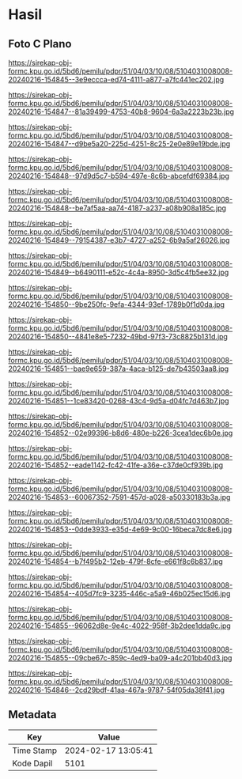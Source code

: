 # Hasil

## Foto C Plano

https://sirekap-obj-formc.kpu.go.id/5bd6/pemilu/pdpr/51/04/03/10/08/5104031008008-20240216-154845--3e9eccca-ed74-4111-a877-a7fc441ec202.jpg

https://sirekap-obj-formc.kpu.go.id/5bd6/pemilu/pdpr/51/04/03/10/08/5104031008008-20240216-154847--81a39499-4753-40b8-9604-6a3a2223b23b.jpg

https://sirekap-obj-formc.kpu.go.id/5bd6/pemilu/pdpr/51/04/03/10/08/5104031008008-20240216-154847--d9be5a20-225d-4251-8c25-2e0e89e19bde.jpg

https://sirekap-obj-formc.kpu.go.id/5bd6/pemilu/pdpr/51/04/03/10/08/5104031008008-20240216-154848--97d9d5c7-b594-497e-8c6b-abcefdf69384.jpg

https://sirekap-obj-formc.kpu.go.id/5bd6/pemilu/pdpr/51/04/03/10/08/5104031008008-20240216-154848--be7af5aa-aa74-4187-a237-a08b908a185c.jpg

https://sirekap-obj-formc.kpu.go.id/5bd6/pemilu/pdpr/51/04/03/10/08/5104031008008-20240216-154849--79154387-e3b7-4727-a252-6b9a5af26026.jpg

https://sirekap-obj-formc.kpu.go.id/5bd6/pemilu/pdpr/51/04/03/10/08/5104031008008-20240216-154849--b6490111-e52c-4c4a-8950-3d5c4fb5ee32.jpg

https://sirekap-obj-formc.kpu.go.id/5bd6/pemilu/pdpr/51/04/03/10/08/5104031008008-20240216-154850--9be250fc-9efa-4344-93ef-1789b0f1d0da.jpg

https://sirekap-obj-formc.kpu.go.id/5bd6/pemilu/pdpr/51/04/03/10/08/5104031008008-20240216-154850--4841e8e5-7232-49bd-97f3-73c8825b131d.jpg

https://sirekap-obj-formc.kpu.go.id/5bd6/pemilu/pdpr/51/04/03/10/08/5104031008008-20240216-154851--bae9e659-387a-4aca-b125-de7b43503aa8.jpg

https://sirekap-obj-formc.kpu.go.id/5bd6/pemilu/pdpr/51/04/03/10/08/5104031008008-20240216-154851--1ce83420-0268-43c4-9d5a-d04fc7d463b7.jpg

https://sirekap-obj-formc.kpu.go.id/5bd6/pemilu/pdpr/51/04/03/10/08/5104031008008-20240216-154852--02e99396-b8d6-480e-b226-3cea1dec6b0e.jpg

https://sirekap-obj-formc.kpu.go.id/5bd6/pemilu/pdpr/51/04/03/10/08/5104031008008-20240216-154852--eade1142-fc42-41fe-a36e-c37de0cf939b.jpg

https://sirekap-obj-formc.kpu.go.id/5bd6/pemilu/pdpr/51/04/03/10/08/5104031008008-20240216-154853--60067352-7591-457d-a028-a50330183b3a.jpg

https://sirekap-obj-formc.kpu.go.id/5bd6/pemilu/pdpr/51/04/03/10/08/5104031008008-20240216-154853--0dde3933-e35d-4e69-9c00-16beca7dc8e6.jpg

https://sirekap-obj-formc.kpu.go.id/5bd6/pemilu/pdpr/51/04/03/10/08/5104031008008-20240216-154854--b7f495b2-12eb-479f-8cfe-e661f8c6b837.jpg

https://sirekap-obj-formc.kpu.go.id/5bd6/pemilu/pdpr/51/04/03/10/08/5104031008008-20240216-154854--405d7fc9-3235-446c-a5a9-46b025ec15d6.jpg

https://sirekap-obj-formc.kpu.go.id/5bd6/pemilu/pdpr/51/04/03/10/08/5104031008008-20240216-154855--96062d8e-9e4c-4022-958f-3b2dee1dda9c.jpg

https://sirekap-obj-formc.kpu.go.id/5bd6/pemilu/pdpr/51/04/03/10/08/5104031008008-20240216-154855--09cbe67c-859c-4ed9-ba09-a4c201bb40d3.jpg

https://sirekap-obj-formc.kpu.go.id/5bd6/pemilu/pdpr/51/04/03/10/08/5104031008008-20240216-154846--2cd29bdf-41aa-467a-9787-54f05da38f41.jpg


## Metadata

| Key        | Value               |
| ---------- | ------------------- |
| Time Stamp | 2024-02-17 13:05:41 |
| Kode Dapil | 5101                |



